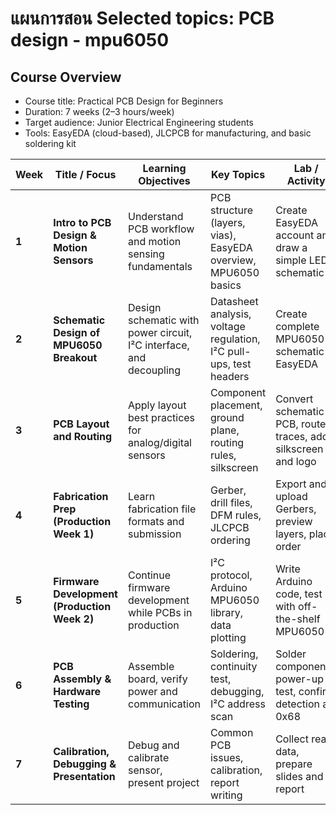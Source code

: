 # แผนการสอน Selected topics: PCB design - mpu6050 
## Course Overview

- Course title: Practical PCB Design for Beginners
- Duration: 7 weeks (2–3 hours/week)
- Target audience: Junior Electrical Engineering students
- Tools: EasyEDA (cloud-based), JLCPCB for manufacturing, and basic soldering kit

| **Week** | **Title / Focus**                            | **Learning Objectives**                                            | **Key Topics**                                                     | **Lab / Activity**                                              | **Deliverables**                                         |
| -------- | -------------------------------------------- | ------------------------------------------------------------------ | ------------------------------------------------------------------ | --------------------------------------------------------------- | -------------------------------------------------------- |
| **1**    | **Intro to PCB Design & Motion Sensors**     | Understand PCB workflow and motion sensing fundamentals            | PCB structure (layers, vias), EasyEDA overview, MPU6050 basics     | Create EasyEDA account and draw a simple LED schematic          | Screenshot of first schematic                            |
| **2**    | **Schematic Design of MPU6050 Breakout**     | Design schematic with power circuit, I²C interface, and decoupling | Datasheet analysis, voltage regulation, I²C pull-ups, test headers | Create complete MPU6050 schematic in EasyEDA                    | Schematic & BOM submission                               |
| **3**    | **PCB Layout and Routing**                   | Apply layout best practices for analog/digital sensors             | Component placement, ground plane, routing rules, silkscreen       | Convert schematic to PCB, route traces, add silkscreen and logo | 3D PCB preview + Gerber export                           |
| **4**    | **Fabrication Prep (Production Week 1)**     | Learn fabrication file formats and submission                      | Gerber, drill files, DFM rules, JLCPCB ordering                    | Export and upload Gerbers, preview layers, place order          | PCB order confirmation + firmware test with demo MPU6050 |
| **5**    | **Firmware Development (Production Week 2)** | Continue firmware development while PCBs in production             | I²C protocol, Arduino MPU6050 library, data plotting               | Write Arduino code, test with off-the-shelf MPU6050             | Working I²C data demo (serial plotter)                   |
| **6**    | **PCB Assembly & Hardware Testing**          | Assemble board, verify power and communication                     | Soldering, continuity test, debugging, I²C address scan            | Solder components, power-up test, confirm detection at 0x68     | Assembled PCB + I²C scan screenshot                      |
| **7**    | **Calibration, Debugging & Presentation**    | Debug and calibrate sensor, present project                        | Common PCB issues, calibration, report writing                     | Collect real data, prepare slides and report                    | Final report + working demo presentation                 |

